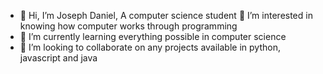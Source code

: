 - 👋 Hi, I’m Joseph Daniel, A computer science student
👀 I’m interested in knowing how computer works through programming
- 🌱 I’m currently learning everything possible in computer science
- 💞️ I’m looking to collaborate on any projects available in python, javascript and java
